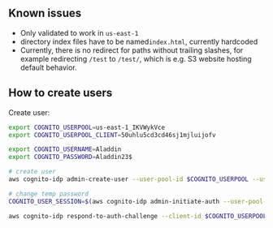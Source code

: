 ## Known issues

 - Only validated to work in `us-east-1`
 - directory index files have to be named`index.html`, currently hardcoded
 - Currently, there is no redirect for paths without trailing slashes, for example redirecting `/test` to `/test/`, which is e.g. S3 website hosting default behavior.

## How to create users

Create user:
```bash
export COGNITO_USERPOOL=us-east-1_IKVWykVce
export COGNITO_USERPOOL_CLIENT=50uhlu5cd3cd46sj1mjluijofv

export COGNITO_USERNAME=Aladdin
export COGNITO_PASSWORD=Aladdin23$

# create user
aws cognito-idp admin-create-user --user-pool-id $COGNITO_USERPOOL --username $COGNITO_USERNAME --temporary-password 'Something12$'

# change temp password
COGNITO_USER_SESSION=$(aws cognito-idp admin-initiate-auth --user-pool-id $COGNITO_USERPOOL --client-id $COGNITO_USERPOOL_CLIENT --auth-flow  ADMIN_NO_SRP_AUTH --auth-parameters "{\"USERNAME\": \"$COGNITO_USERNAME\", \"PASSWORD\": \"Something12$\"}" --output text --query 'Session')

aws cognito-idp respond-to-auth-challenge --client-id $COGNITO_USERPOOL_CLIENT  --challenge-name NEW_PASSWORD_REQUIRED --challenge-responses "{\"NEW_PASSWORD\": \"$COGNITO_PASSWORD\", \"USERNAME\": \"$COGNITO_USERNAME\"}" --session "$COGNITO_USER_SESSION"
```
